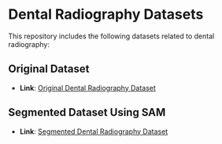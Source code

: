 # Dental Radiography Datasets
This repository includes the following datasets related to dental radiography:

## Original Dataset
- **Link**: [Original Dental Radiography Dataset](https://www.kaggle.com/datasets/imtkaggleteam/dental-radiography)

## Segmented Dataset Using SAM
- **Link**: [Segmented Dental Radiography Dataset](https://www.kaggle.com/datasets/mahdierahmati/segmented-dental-radiography)
